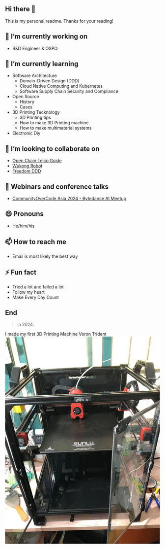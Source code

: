 ## Hi there 👋

This is my personal readme. Thanks for your reading!

## 🔭 I’m currently working on

- R&D Engineer & OSPO

## 🌱 I’m currently learning

- Software Architecture
    - Domain-Driven Design (DDD)
    - Cloud Native Computing and Kubernetes
    - Software Supply Chain Security and Compliance
- Open Source
    - History
    - Cases
- 3D Printing Tecknology
    - 3D Printing tips
    - How to make 3D Printing machine
    - How to make multimaterial systems
- Electronic Diy

## 👯 I’m looking to collaborate on
- [Open Chain Telco Guide](https://github.com/OpenChain-Project/Telco-WG)
- [Wukong Robot](https://github.com/wzpan/wukong-robot)
- [Freedom DDD](https://github.com/8treenet/freedom)

## 🤔 Webinars and conference talks

- [CommunityOverCode Asia 2024 - Bytedance AI Meetup](https://bytedance.larkoffice.com/docx/HOC2dbQOtoUKJ4x99stcEWuRnEd)

## 😄 Pronouns
- He/him/his

## 📫 How to reach me
- Email is most likely the best way

## ⚡ Fun fact
- Tried a lot and failed a lot
- Follow my heart
- Make Every Day Count

## End
> in 2024.

I made my first 3D Printing Machine Voron Trident
![image](files/trident.jpg)

